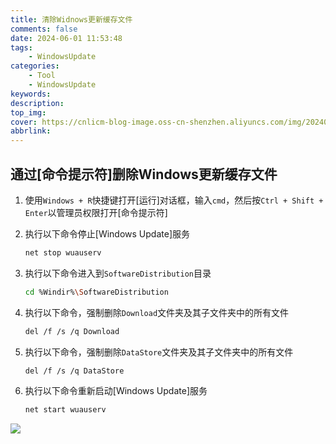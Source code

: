 ```yaml
---
title: 清除Widnows更新缓存文件
comments: false
date: 2024-06-01 11:53:48
tags:
    - WindowsUpdate
categories:
    - Tool
    - WindowsUpdate
keywords:
description:
top_img:
cover: https://cnlicm-blog-image.oss-cn-shenzhen.aliyuncs.com/img/20240601115931.png
abbrlink:
---
```


## 通过[命令提示符]删除Windows更新缓存文件

1. 使用`Windows + R`快捷键打开[运行]对话框，输入`cmd`，然后按`Ctrl + Shift + Enter`以管理员权限打开[命令提示符]
1. 执行以下命令停止[Windows Update]服务
    
    ```Bash
    net stop wuauserv
    ```
1. 执行以下命令进入到`SoftwareDistribution`目录

    ```Bash
    cd %Windir%\SoftwareDistribution
    ```
1. 执行以下命令，强制删除`Download`文件夹及其子文件夹中的所有文件

    ```Bash
    del /f /s /q Download
    ```
1. 执行以下命令，强制删除`DataStore`文件夹及其子文件夹中的所有文件

    ```Bash
    del /f /s /q DataStore
    ```
1. 执行以下命令重新启动[Windows Update]服务

    ```Bash
    net start wuauserv
    ```
<img src="https://cnlicm-blog-image.oss-cn-shenzhen.aliyuncs.com/img/20240601120301.png"/>
